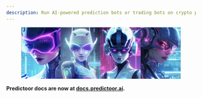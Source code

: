 ```yaml
---
description: Run AI-powered prediction bots or trading bots on crypto price feeds to earn $
---
```


<figure><img src="../.gitbook/assets/cover/predictoor_banner.png" alt=""></figure>

**Predictoor docs are now at [docs.predictoor.ai](https://docs.predictoor.ai).**
